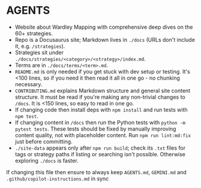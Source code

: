 # AGENTS

- Website about Wardley Mapping with comprehensive deep dives on the 60+ strategies.
- Repo is a Docusaurus site; Markdown lives in `./docs` (URLs don't include it, e.g. `/strategies`).
- Strategies sit under `./docs/strategies/<category>/<strategy>/index.md`.
- Terms are in `./docs/terms/<term>.md`.
- `README.md` is only needed if you get stuck with dev setup or testing. It's <100 lines, so if you need it then read it all in one go - no chunking necessary.
- `CONTRIBUTING.md` explains Markdown structure and general site content structure. It must be read if you're making any non-trivial changes to `/docs`. It is <150 lines, so easy to read in one go.
- If changing code then install deps with `npm install` and run tests with `npm test`.
- If changing content in `/docs` then run the Python tests with `python -m pytest tests`. These tests should be fixed by manually improving content quality, not with placeholder content. Run `npm run lint:md:fix` just before committing.
- `./site-data` appears only after `npm run build`; check its `.txt` files for tags or strategy paths if listing or searching isn't possible. Otherwise exploring `./docs` is faster.

If changing this file then ensure to always keep `AGENTS.md`, `GEMINI.md` and `.github/copilot-instructions.md` in sync
